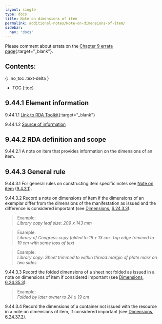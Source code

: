 ```yaml
---
layout: single
type: docs
title: Note on dimensions of item
permalink: additional-notes/Note-on-dimensions-of-item/
sidebar:
  nav: "docs"
---
```


Please comment about errata on the [Chapter 9 errata page](https://docs.google.com/document/d/1O-4HOsrSwNPkw28P9J9SWmJv0cwGZ0DGGSfXrEWaaO0/edit#bookmark=id.z48egxqfzacn){:target="_blank"}.

## Contents:
{: .no_toc .text-delta }

- TOC
{:toc}

## 9.44.1 Element information

<a name="9.44.1.1">9.44.1.1</a> [Link to RDA Toolkit](https://beta.rdatoolkit.org/Content?externalId=en-US_ala-0dc4d724-4898-34e3-94d2-4cbb44f77776){:target="_blank"}

<a name="9.44.1.2">9.44.1.2</a> [Source of information](/DCRMR/additional-notes/)

## 9.44.2 RDA definition and scope

<a name="9.44.2.1">9.44.2.1</a> A note on item that provides information on the dimensions of an item.

## 9.44.3 General rule

<a name="9.44.3.1">9.44.3.1</a> For general rules on constructing item specific notes see [Note on item](/DCRMR/additional-notes/Note-on-item/) ([9.4.3.1](/DCRMR/additional-notes/Note-on-item/#9.4.3.1)). 

<a name="9.44.3.2">9.44.3.2</a> Record a note on dimensions of item if the dimensions of an exemplar differ from the dimensions of the manifestation as issued and the difference is considered important (see [Dimensions](/DCRMR/phys-desc/Dimensions/), [6.24.3.3](/DCRMR/phys-desc/Dimensions/#6.24.3.3)).

>Example:  
><CITE>Library copy leaf size: 209 x 143 mm</CITE>

>Example:  
><CITE>Library of Congress copy folded to 19 x 13 cm. Top edge trimmed to 19 cm with some loss of text</CITE>

>Example:  
><CITE>Library copy: Sheet trimmed to within thread margin of plate mark on two sides</CITE>

<a name="9.44.3.3">9.44.3.3</a> Record the folded dimensions of a sheet not folded as issued in a note on dimensions of item if considered important (see [Dimensions](/DCRMR/phys-desc/Dimensions/), [6.24.35.3](/DCRMR/phys-desc/Dimensions/#6.24.35.3)).

>Example:  
><CITE>Folded by later owner to 24 x 19 cm</CITE>

<a name="9.44.3.4">9.44.3.4</a> Record the dimensions of a container not issued with the resource in a note on dimensions of item, if considered important (see [Dimensions](/DCRMR/phys-desc/Dimensions/), [6.24.37.2](/DCRMR/phys-desc/Dimensions/#6.24.37.2)).
